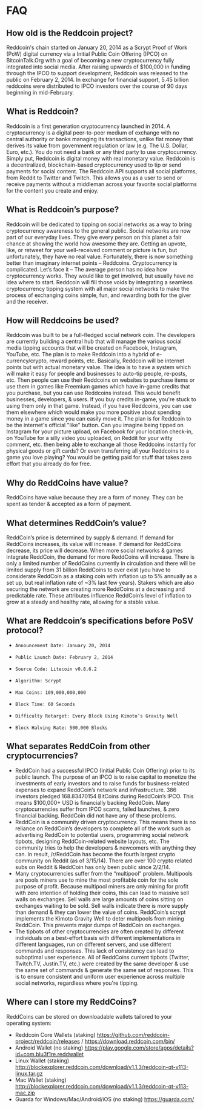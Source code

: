 # FAQ

## How old is the Reddcoin project?
Reddcoin's chain started on January 20, 2014 as a Scrypt Proof of Work (PoW) digital currency via a Initial Public Coin Offering (IPCO) on BitcoinTalk.Org with a goal of becoming a new cryptocurrency fully integrated into social media. After raising upwards of $100,000 in funding through the IPCO to support development, Reddcoin was released to the public on February 2, 2014. In exchange for financial support, 5.45 billion reddcoins were distributed to IPCO investors over the course of 90 days beginning in mid-February.

## What is Reddcoin? 
Reddcoin is a first generation cryptocurrency launched in 2014. A cryptocurrency is a digital peer-to-peer medium of exchange with no central authority or banks managing its transactions, unlike fiat money that derives its value from government regulation or law (e.g. The U.S. Dollar, Euro, etc.). You do not need a bank or any third party to use cryptocurrency.
Simply put, Reddcoin is digital money with real monetary value. Reddcoin is a decentralized, blockchain-based cryptocurrency used to tip or send payments for social content. The Reddcoin API supports all social platforms, from Reddit to Twitter and Twitch. This allows you as a user to send or receive payments without a middleman across your favorite social platforms for the content you create and enjoy.
 
## What is Reddcoin’s purpose?
Reddcoin will be dedicated to tipping on social networks as a way to bring cryptocurrency awareness to the general public. Social networks are now part of our everyday lives. They give every person on this planet a fair chance at showing the world how awesome they are. Getting an upvote, like, or retweet for your well-received comment or picture is fun, but unfortunately, they have no real value. Fortunately, there is now something better than imaginary internet points – Reddcoins.
Cryptocurrency is complicated. Let’s face it – The average person has no idea how cryptocurrency works. They would like to get involved, but usually have no idea where to start.
Reddcoin will fill those voids by integrating a seamless cryptocurrency tipping system with all major social networks to make the process of exchanging coins simple, fun, and rewarding both for the giver and the receiver.
 
## How will Reddcoins be used?
Reddcoin was built to be a full-fledged social network coin. The developers are currently building a central hub that will manage the various social media tipping accounts that will be created on Facebook, Instagram, YouTube, etc. The plan is to make Reddcoin into a hybrid of e-currency/crypto, reward points, etc. Basically, Reddcoin will be internet points but with actual monetary value.
The idea is to have a system which will make it easy for people and businesses to auto-tip people, re-posts, etc. Then people can use their Reddcoins on websites to purchase items or use them in games like Freemium games which have in-game credits that you purchase, but you can use Reddcoins instead.
This would benefit businesses, developers, & users. If you buy credits in-game, you're stuck to using them only in that game. Instead, if you have Reddcoins, you can use them elsewhere which would make you more positive about spending money in a game since you can easily move it.
The plan is for Reddcoin to be the internet's official "like" button. Can you imagine being tipped on Instagram for your picture upload, on Facebook for your location check-in, on YouTube for a silly video you uploaded, on Reddit for your witty comment, etc. then being able to exchange all those Reddcoins instantly for physical goods or gift cards? Or even transferring all your Reddcoins to a game you love playing? You would be getting paid for stuff that takes zero effort that you already do for free.

## Why do ReddCoins have value?
ReddCoins have value because they are a form of money. They can be spent as tender & accepted as a form of payment.

## What determines ReddCoin’s value?
ReddCoin’s price is determined by supply & demand. If demand for ReddCoins increases, its value will increase. If demand for ReddCoins decrease, its price will decrease. When more social networks & games integrate ReddCoin, the demand for more ReddCoins will increase. There is only a limited number of ReddCoins currently in circulation and there will be limited supply from 31 billion ReddCoins to ever exist (you have to considerate ReddCoin as a staking coin with inflation up to 5% annually as a set up, but real inflation rate of ~3% last few years). Stakers which are also securing the network are creating more ReddCoins at a decreasing and predictable rate. These attributes influence ReddCoin’s level of inflation to grow at a steady and healthy rate, allowing for a stable value.

## What are Reddcoin’s specifications before PoSV protocol?
*     Announcement Date: January 20, 2014
*     Public Launch Date: February 2, 2014
*     Source Code: Litecoin v0.8.6.2
*     Algorithm: Scrypt
*     Max Coins: 109,000,000,000
*     Block Time: 60 Seconds
*     Difficulty Retarget: Every Block Using Kimoto’s Gravity Well
* 	  Block Halving Rate: 500,000 Blocks

## What separates ReddCoin from other cryptocurrencies?
* ReddCoin had a successful IPCO (Initial Public Coin Offering) prior to its public launch. The purpose of an IPCO is to raise capital to monetize the investments of early investors and to raise funds for business-related expenses to expand ReddCoin’s network and infrastructure. 386 investors pledged 168.83470154 BitCoins during ReddCoin’s IPCO. This means $100,000+ USD is financially backing ReddCoin. Many cryptocurrencies suffer from IPCO scams, failed launches, & zero financial backing. ReddCoin did not have any of these problems.
* ReddCoin is a community driven cryptocurrency. This means there is no reliance on ReddCoin’s developers to complete all of the work such as advertising ReddCoin to potential users, programming social network tipbots, designing ReddCoin-related website layouts, etc. The community tries to help the developers & newcomers with anything they can. In result, /r/ReddCoin has become the fourth largest crypto community on Reddit (as of 3/15/14). There are over 100 crypto related subs on Reddit & ReddCoin has only been public since 2/2/14.
* Many cryptocurrencies suffer from the “multipool” problem. Multipools are pools miners use to mine the most profitable coin for the sole purpose of profit. Because multipool miners are only mining for profit with zero intention of holding their coins, this can lead to massive sell walls on exchanges. Sell walls are large amounts of coins sitting on exchanges waiting to be sold. Sell walls indicate there is more supply than demand & they can lower the value of coins. ReddCoin’s scrypt implements the Kimoto Gravity Well to deter multipools from mining ReddCoin. This prevents major dumps of ReddCoin on exchanges.
* The tipbots of other cryptocurrencies are often created by different individuals on a best-effort basis with different implementations in different languages, run on different servers, and use different commands and responses. This lack of consistency can lead to suboptimal user experience. All of ReddCoins current tipbots (Twitter, Twitch.TV, Justin.TV, etc.) were created by the same developer & use the same set of commands & generate the same set of responses. This is to ensure consistent and uniform user experience across multiple social networks, regardless where you're tipping.

## Where can I store my ReddCoins?
ReddCoins can be stored on downloadable wallets tailored to your operating system:

*	Reddcoin Core Wallets (staking) https://github.com/reddcoin-project/reddcoin/releases / https://download.reddcoin.com/bin/ 
*	Android Wallet (no staking) https://play.google.com/store/apps/details?id=com.blu3f1re.reddwallet
*	Linux Wallet (staking) http://blockexplorer.reddcoin.com/download/v1.1.3/reddcoin-qt-v113-linux.tar.gz
*	Mac Wallet (staking) http://blockexplorer.reddcoin.com/download/v1.1.3/reddcoin-qt-v113-mac.zip
*	Guarda for Windows/Mac/Android/iOS (no staking) https://guarda.com/


